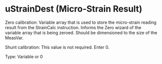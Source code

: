 # uStrainDest (Micro-Strain Result)

Zero calibration: Variable array that is used to store the micro-strain reading result from the StrainCalc instruction. Informs the Zero wizard of the variable array that is being zeroed. Should be dimensioned to the size of the MeasVar.

Shunt calibration: This value is not required. Enter 0.

Type: Variable or 0
